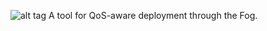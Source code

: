 ![alt tag](https://github.com/di-unipi-socc/FogTorch/blob/master/img/logo.png|alt=FogTorch)
A tool for QoS-aware deployment through the Fog.

